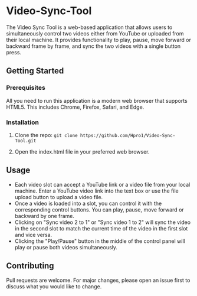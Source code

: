 # Video-Sync-Tool
The Video Sync Tool is a web-based application that allows users to simultaneously control two videos either from YouTube or uploaded from their local machine. It provides functionality to play, pause, move forward or backward frame by frame, and sync the two videos with a single button press.

## Getting Started
### Prerequisites
All you need to run this application is a modern web browser that supports HTML5. This includes Chrome, Firefox, Safari, and Edge.

### Installation
1. Clone the repo:
```git clone https://github.com/Hpro1/Video-Sync-Tool.git```

2. Open the index.html file in your preferred web browser.

## Usage
- Each video slot can accept a YouTube link or a video file from your local machine. Enter a YouTube video link into the text box or use the file upload button to upload a video file.
- Once a video is loaded into a slot, you can control it with the corresponding control buttons. You can play, pause, move forward or backward by one frame.
- Clicking on "Sync video 2 to 1" or "Sync video 1 to 2" will sync the video in the second slot to match the current time of the video in the first slot and vice versa.
- Clicking the "Play/Pause" button in the middle of the control panel will play or pause both videos simultaneously.

## Contributing
Pull requests are welcome. For major changes, please open an issue first to discuss what you would like to change.
